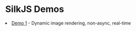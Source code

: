 # SilkJS Demos

<li><a href="/demos/demo1/">Demo 1</a> - Dynamic image rendering, non-async, real-time</li>
